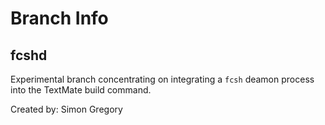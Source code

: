 Branch Info
===========

**fcshd**  
---------

Experimental branch concentrating on integrating a `fcsh` deamon process into the TextMate build command.
  
Created by: Simon Gregory
